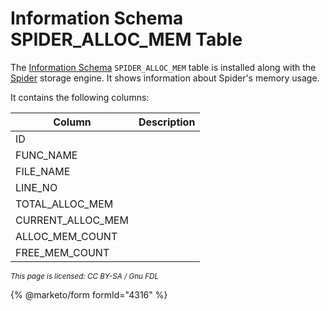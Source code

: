 # Information Schema SPIDER\_ALLOC\_MEM Table

The [Information Schema](../) `SPIDER_ALLOC_MEM` table is installed along with the [Spider](../../../../server-usage/storage-engines/spider/) storage engine. It shows information about Spider's memory usage.

It contains the following columns:

| Column              | Description |
| ------------------- | ----------- |
| ID                  |             |
| FUNC\_NAME          |             |
| FILE\_NAME          |             |
| LINE\_NO            |             |
| TOTAL\_ALLOC\_MEM   |             |
| CURRENT\_ALLOC\_MEM |             |
| ALLOC\_MEM\_COUNT   |             |
| FREE\_MEM\_COUNT    |             |

<sub>_This page is licensed: CC BY-SA / Gnu FDL_</sub>

{% @marketo/form formId="4316" %}
